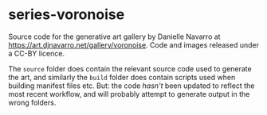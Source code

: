 # series-voronoise

Source code for the generative art gallery by Danielle Navarro at <https://art.djnavarro.net/gallery/voronoise>. Code and images released under a CC-BY licence.

The `source` folder does contain the relevant source code used to generate the art, and similarly the `build` folder does contain scripts used when building manifest files etc. But: the code *hasn't* been updated to reflect the most recent workflow, and will probably attempt to generate output in the wrong folders.
